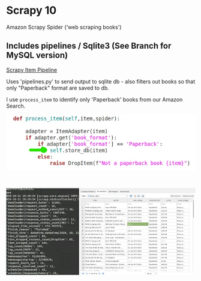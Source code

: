 # Scrapy 10
Amazon Scrapy Spider ('web scraping books')

## Includes pipelines / Sqlite3 (See Branch for MySQL version)

[Scrapy Item Pipeline ](https://docs.scrapy.org/en/latest/topics/item-pipeline.html)

Uses 'pipelines.py' to send output to sqlite db - also filters out books so that only "Paperback" format are saved to db.

I use `process_item` to identify only 'Paperback' books from our Amazon Search.

<p align="center">
  <img src="/images/pb1_LI.jpg">
</p>
<br>
<p align="center">
  <img src="/images/scrapy-amazon.PNG">
</p>
